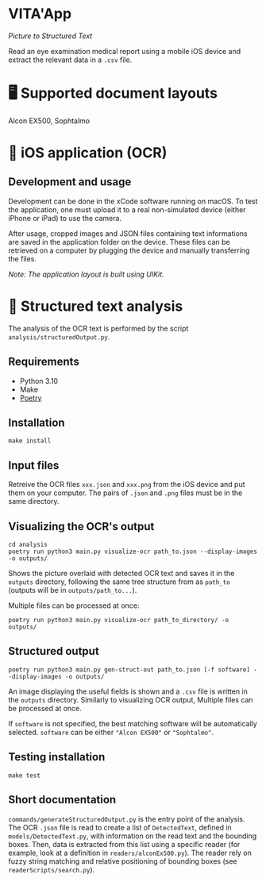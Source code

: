 # VITA'App

_Picture to Structured Text_

Read an eye examination medical report using a mobile iOS device and extract the relevant data in a `.csv` file.


# 🖥 Supported document layouts

Alcon EX500, Sophtalmo


# 📱 iOS application (OCR)

## Development and usage

Development can be done in the xCode software running on macOS. To test the application, one must upload it to a real non-simulated device (either iPhone or iPad) to use the camera.

After usage, cropped images and JSON files containing text informations are saved in the application folder on the device. These files can be retrieved on a computer by plugging the device and manually transferring the files.

_Note: The application layout is built using UIKit._


# 🧮 Structured text analysis

The analysis of the OCR text is performed by the script `analysis/structuredOutput.py`.

## Requirements

- Python 3.10
- Make
- [Poetry](https://python-poetry.org/docs/#installation)

## Installation

```
make install
```

## Input files

Retreive the OCR files `xxx.json` and `xxx.png` from the iOS device and put them on your computer. The pairs of `.json` and `.png` files must be in the same directory.

## Visualizing the OCR's output

```
cd analysis
poetry run python3 main.py visualize-ocr path_to.json --display-images -o outputs/
```
Shows the picture overlaid with detected OCR text and saves it in the `outputs` directory, following the same tree structure from as `path_to` (outputs will be in `outputs/path_to...`).

Multiple files can be processed at once:
```
poetry run python3 main.py visualize-ocr path_to_directory/ -o outputs/
```

## Structured output

```
poetry run python3 main.py gen-struct-out path_to.json [-f software] --display-images -o outputs/
```
An image displaying the useful fields is shown and a `.csv` file is written in the `outputs` directory.
Similarly to visualizing OCR output, Multiple files can be processed at once.

If `software` is not specified, the best matching software will be automatically selected. `software` can be either `"Alcon EX500"` or `"Sophtalmo"`.

## Testing installation
```
make test
```

## Short documentation

`commands/generateStructuredOutput.py` is the entry point of the analysis. The OCR `.json` file is read to create a list of `DetectedText`, defined in `models/DetectedText.py`, with information on the read text and the bounding boxes. Then, data is extracted from this list using a specific reader (for example, look at a definition in `readers/alconEx500.py`). The reader rely on fuzzy string matching and relative positioning of bounding boxes (see `readerScripts/search.py`).


